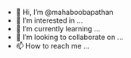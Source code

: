 - 👋 Hi, I’m @mahaboobapathan
- 👀 I’m interested in ...
- 🌱 I’m currently learning ...
- 💞️ I’m looking to collaborate on ...
- 📫 How to reach me ...

<!---
mahaboobapathan/mahaboobapathan is a ✨ special ✨ repository because its `README.md` (this file) appears on your GitHub profile.
You can click the Preview link to take a look at your changes.
--->

